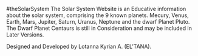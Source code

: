 #theSolarSystem
The Solar System Website is an Educative information about the solar system, comprising the 9 known planets.
Mecury, Venus, Earth, Mars, Jupiter, Saturn, Uranus, Neptune and the dwarf Planet Pluto.
The Dwarf Planet Centaurs is still in Consideration and may be included in Later Versions.

Designed and Developed by Lotanna Kyrian A. (EL'TANA).
